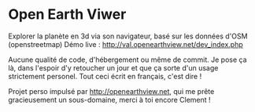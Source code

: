 # Open Earth Viwer
Explorer la planète en 3d via son navigateur, basé sur les données d'OSM (openstreetmap)
Démo live : http://val.openearthview.net/dev_index.php

Aucune qualité de code, d'hébergement ou même de commit.
Je pose ça là, dans l'espoir d'y retoucher un jour et que ça sorte d'un usage strictement personel.
Tout ceci écrit en français, c'est dire !

Projet perso impulsé par http://openearthview.net, qui me prête gracieusement un sous-domaine, merci à toi encore Clement !
